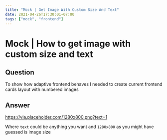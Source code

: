```yaml
---
title: "Mock | Get Image With Custom Size And Text"
date: 2021-04-26T17:30:01+07:00
tags: ["mock", "frontend"]
---
```


# Mock | How to get image with custom size and text

## Question

To show how adaptive frontend behaves I needed to create current frontend cards layout with numbered images

## Answer

https://via.placeholder.com/1280x800.png?text=1

Where `text` could be anything you want and `1280x800` as you might have guessed is image size
